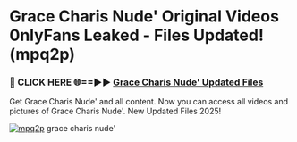 # Grace Charis Nude' Original Videos 0nlyFans Leaked - Files Updated! (mpq2p)

<h3>🔴 CLICK HERE 🌐==►► <a href="https://tinyurl.com/ms9xzufz" rel="nofollow">Grace Charis Nude' Updated Files</a></h3>

Get Grace Charis Nude' and all content. Now you can access all videos and pictures of Grace Charis Nude'. New Updated Files 2025!

[![mpq2p](https://i.imgur.com/ppqm5kG.gif)](https://tinyurl.com/ms9xzufz)
grace charis nude'